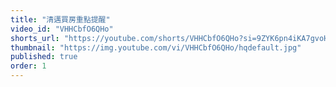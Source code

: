 ```yaml
---
title: "清邁買房重點提醒"
video_id: "VHHCbfO6QHo"
shorts_url: "https://youtube.com/shorts/VHHCbfO6QHo?si=9ZYK6pn4iKA7gvoH"
thumbnail: "https://img.youtube.com/vi/VHHCbfO6QHo/hqdefault.jpg"
published: true
order: 1
---
```


